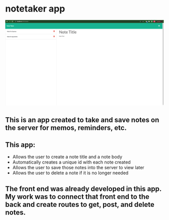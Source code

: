 # notetaker app

![Screenshot of application](/notetaker.png)

## This is an app created to take and save notes on the server for memos, reminders, etc.

## This app:
  - Allows the user to create a note title and a note body
  - Automatically creates a unique id with each note created
  - Allows the user to save those notes into the server to view later
  - Allows the user to delete a note if it is no longer needed

## The front end was already developed in this app. My work was to connect that front end to the back and create routes to get, post, and delete notes.
